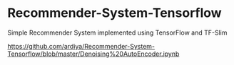 # Recommender-System-Tensorflow
Simple Recommender System implemented using TensorFlow and TF-Slim

https://github.com/ardiya/Recommender-System-Tensorflow/blob/master/Denoising%20AutoEncoder.ipynb